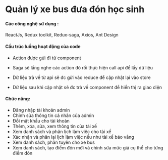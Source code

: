 <h1>Quản lý xe bus đưa đón học sinh</h1> 




<h4>Các công nghệ sử dụng : </h4> ReactJs, Redux toolkit, Redux-saga, Axios, Ant Design

<h4>Cấu trúc luồng hoạt động của code</h4>


- Action được gửi đi từ component

- Saga sẽ lắng nghe các action đó rồi thực hiện call api để lấy dữ liệu

- Dữ liệu trả về từ api sẽ đc gửi vào reduce để cập nhật lại vào store

- Dữ liệu sau khi cập nhật sẽ đc trả về component để hiển thị ra giao diện
 



<h4>Chức năng: </h4>



- Đăng nhập tài khoản admin
- Chỉnh sửa thông tin cá nhân của admin
- Đổi mật khẩu cho tài khoản
- Thêm, xóa, sửa, xem thông tin của tài xế 
- Xem danh sách và phân lịch làm việc cho tài xế 
- Xác nhận và phân lại lịch làm việc nếu như tài xế báo vắng
- Xem danh sách, phân tuyến cho xe bus
- Xem danh sách, tạo điểm đón mới và chỉnh sửa mức giá cụ thể cho từng điểm đón





